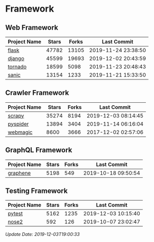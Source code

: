 # Framework

## Web Framework

| Project Name | Stars | Forks | Last Commit |
| ------------ | ----- | ----- | ----------- |
| [flask](https://github.com/pallets/flask) | 47782 | 13105 | 2019-11-24 23:38:50 |
| [django](https://github.com/django/django) | 45599 | 19693 | 2019-12-02 20:43:59 |
| [tornado](https://github.com/tornadoweb/tornado) | 18599 | 5098 | 2019-11-23 20:48:43 |
| [sanic](https://github.com/huge-success/sanic) | 13154 | 1233 | 2019-11-21 15:33:50 |

## Crawler Framework

| Project Name | Stars | Forks | Last Commit |
| ------------ | ----- | ----- | ----------- |
| [scrapy](https://github.com/scrapy/scrapy) | 35274 | 8194 | 2019-12-03 08:14:45 |
| [pyspider](https://github.com/binux/pyspider) | 13894 | 3404 | 2019-11-14 06:16:04 |
| [webmagic](https://github.com/code4craft/webmagic) | 8600 | 3666 | 2017-12-02 02:57:06 |

## GraphQL Framework

| Project Name | Stars | Forks | Last Commit |
| ------------ | ----- | ----- | ----------- |
| [graphene](https://github.com/graphql-python/graphene) | 5198 | 549 | 2019-10-18 09:50:54 |

## Testing Framework

| Project Name | Stars | Forks | Last Commit |
| ------------ | ----- | ----- | ----------- |
| [pytest](https://github.com/pytest-dev/pytest) | 5162 | 1235 | 2019-12-03 10:15:40 |
| [nose2](https://github.com/nose-devs/nose2) | 592 | 126 | 2019-10-07 23:02:47 |

*Update Date: 2019-12-03T19:00:33*